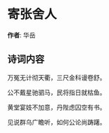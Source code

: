 # 寄张舍人

**作者**: 华岳

## 诗词内容

万冤无计彻天衢，三尺金科谩卷舒。

公不戴星驰驷马，民将指日就枯鱼。

黄堂宴妓不加意，丹陛虑囚空有书。

见说群乌广瞻听，如何公论尚踌躇。

